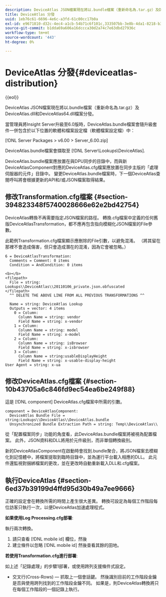 ```yaml
---
description: DeviceAtlas JSON檔案現在將以.bundle檔案（重新命名為.tar.gz）及DeviceAtlas.dll和DeviceAtlas64.dll檔案分發。
title: DeviceAtlas 分發
uuid: 1eb76c61-6696-4e6c-a3fd-61c00cc17b0a
exl-id: e9671810-d32c-4ec4-a1cb-54b71c6f101c,333507bb-3e8b-4da1-8218-b35fcf8d5f80,aa811c7b-ef80-4f23-b395-0cbb7d2677a9
source-git-commit: b1dda69a606a16dccca30d2a74c7e63dbd27936c
workflow-type: tm+mt
source-wordcount: '443'
ht-degree: 0%

---
```


# DeviceAtlas 分發{#deviceatlas-distribution}

{{eol}}

DeviceAtlas JSON檔案現在將以.bundle檔案（重新命名為.tar.gz）及DeviceAtlas.dll和DeviceAtlas64.dll檔案分發。

當管理員將Insight Server升級至6.0版時，DeviceAtlas.bundle檔案會隨升級套件一併包含於以下位置的軟體和檔案設定檔（軟體檔案設定檔）中：

[!DNL Server Packages > v6.00 > Server_6.00.zip]

DeviceAtlas.bundle檔案會擷取至 [!DNL Server\Lookups\DeviceAtlas].

DeviceAtlas.bundle檔案應放置在與DPU同步的目錄中，而與新DeviceAtlasComponent對應的DeviceAtlas.cfg檔案應放置在同步主版的「處理伺服器的元件」目錄中。 變更DeviceAtlas.bundle檔案時，下一個DeviceAtlas查閱呼叫將會根據更新的API和/或JSON檔案取得結果。

## 修改Transformation.cfg檔案 {#section-394823348f5740028666e62e2bd42754}

DeviceAtlas轉換不再需要指定JSON檔案的路徑。 轉換.cfg檔案中定義的任何舊版DeviceAtlasTransformation，都不應再包含指向模糊化JSON檔案的File參數。

此範例Transformation.cfg檔案顯示應刪除的File引數，以避免混淆。 （將其留在那裡不會造成傷害，但只會造成潛在的混淆，因為它會被忽略。）

```
6 = DeviceAtlasTransformation:  
  Comments = Comment: 0 items  
  Condition = AndCondition: 0 items

<b></b> 
<filepath>
  File = string: Lookups\\DeviceAtlas\\20110106_private.json.obfuscated 
</filepath> 
  ^^ DELETE THE ABOVE LINE FROM ALL PREVIOUS TRANSFORMATIONS ^^  
 
  Name = string: DeviceAtlas Lookup  
  Outputs = vector: 4 items  
    0 = Column:  
      Column Name = string: vendor  
      Field Name = string: x-vendor  
    1 = Column:  
      Column Name = string: model  
      Field Name = string: x-model  
    2 = Column:  
      Column Name = string: isBrowser  
      Field Name = string: x-isbrowser  
    3 = Column:  
      Column Name = string:usableDisplayHeight  
      Field Name = string: x-usable-display-height 
User Agent = string: x-ua  
```

## 修改DeviceAtlas.cfg檔案 {#section-10b43705a6c846fd9ec54ea6be249f88}

這是 [!DNL component] DeviceAtlas.cfg檔案中所需的引數。

```
component = DeviceAtlasComponent: 
  DeviceAtlas Bundle File = string:Lookups\\DeviceAtlas\\DeviceAtlas.bundle 
  Unsynchronized Bundle Extraction Path = string: Temp\\DeviceAtlas\\
```

從「配置檔案同步」功能的角度看，此DeviceAtlas.bundle檔案將被視為配置檔案。 此外，JSON資料和DLL將用於元件級別，而非單個轉換級別。

新的DeviceAtlasComponent在啟動時會找到.bundle聚合，將JSON檔案去模糊化到記憶體中，將檔案提取到臨時目錄中，並為運行平台載入相應的DLL。 此元件還監視對捆綁檔案的更改，並在更改時自動重新載入DLL和.cfg檔案。

## 執行DeviceAtlas {#section-6ed37b39199d4ffd95d30b49a7ee9666}

正確的設定會在轉換所需的時間上產生很大差異。 轉換可設定為每個工作階段每位訪客只執行一次，以便DeviceAtlas加速處理程式。

**如果使用Log Processing.cfg部署**:

執行兩次轉換。

1. 請只查看 [!DNL mobile id] 欄位，然後
1. 建立條件以忽略 [!DNL mobile id] 然後查看其餘的田地。

**若使用Transformation.cfg進行部署**:

如上述「記錄處理」的步驟1部署，或使用跨列支援條件式設定。

* 交叉行(Cross-Rows) — 抓取上一個會話鍵。 然後識別目前的工作階段金鑰是否與使用跨列找到的工作階段金鑰不同。 如果是，則DeviceAtlas轉換將只在每個工作階段的一個記錄上執行。
